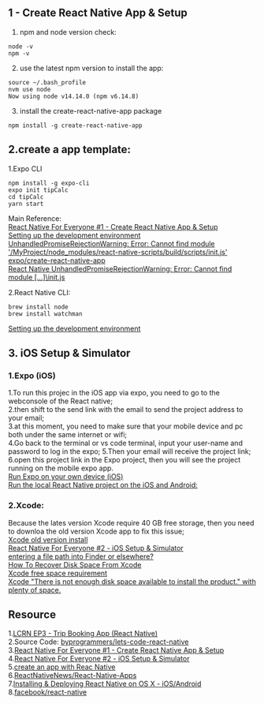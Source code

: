 ## 1 - Create React Native App & Setup  
1. npm and node version check:  
```
node -v
npm -v
```
2. use the latest npm version to install the app:  
```
source ~/.bash_profile 
nvm use node
Now using node v14.14.0 (npm v6.14.8)
```
3. install the create-react-native-app package 
```
npm install -g create-react-native-app
```
##  2.create a app template:  
1.Expo CLI  
```
npm install -g expo-cli
expo init tipCalc 
cd tipCalc 
yarn start 
```

Main Reference:   
[React Native For Everyone #1 - Create React Native App & Setup](https://www.youtube.com/watch?v=3Pm5_Cf7pQI&ab_channel=LevelUpTuts)  
[Setting up the development environment](https://reactnative.dev/docs/environment-setup)   
[UnhandledPromiseRejectionWarning: Error: Cannot find module '/MyProject/node_modules/react-native-scripts/build/scripts/init.js'](https://stackoverflow.com/questions/52472876/unhandledpromiserejectionwarning-error-cannot-find-module-myproject-node-mod)  
[expo/create-react-native-app](https://github.com/expo/create-react-native-app)   
[React Native UnhandledPromiseRejectionWarning: Error: Cannot find module […]\init.js](https://www.superglobals.net/react-native-unhandledpromiserejectionwarning-error-cannot-find-module-init-js/)   

2.React Native CLI:  
```
brew install node
brew install watchman
```
[Setting up the development environment](https://reactnative.dev/docs/environment-setup)   

## 3. iOS Setup & Simulator  

### 1.Expo (iOS)
1.To run this projec  in the iOS app via expo, you need to go to the webconsole of the React native;  
2.then shift to the send link with the email to send the project address to your email;  
3.at this moment, you need to make sure that your mobile device and pc both under the same internet or wifi;   
4.Go back to the terminal or vs code terminal, input your user-name and password to log in the expo;
5.Then your email will receive the project link;  
6.open this project link in the Expo project, then you will see the project running on the mobile expo app.  
[Run Expo on your own device (iOS)](https://medium.com/@webcore1/how-run-expo-for-react-native-on-your-ios-device-and-first-impressions-49882c38763d)  
[Run the local React Native project on the iOS and Android:](http://glennou.cn/2020/08/22/create-an-app-with-Reac-Native/)  

### 2.Xcode:  
Because the lates version Xcode require 40 GB free storage, then you need to downloa the old version Xcode app to fix this issue;  
[Xcode old version install](https://developer.apple.com/download/more/)  
[React Native For Everyone #2 - iOS Setup & Simulator](https://www.youtube.com/watch?v=K0y2tc38l2s&ab_channel=LevelUpTuts)  
[entering a file path into Finder or elsewhere?](https://discussions.apple.com/thread/3911493#:~:text=Answer%3A%20A%3A-,Answer%3A%20A%3A,%22%20button%20%26%20you%20are%20there.)  
[How To Recover Disk Space From Xcode](http://blog.neverthesamecolor.net/how-to-recover-disk-space-from-xcode/)   
[Xcode free space requirement](https://apple.stackexchange.com/questions/252753/xcode-free-space-requirement)  
[Xcode "There is not enough disk space available to install the product." with plenty of space.](https://developer.apple.com/forums/thread/27992)   
## Resource
1.[LCRN EP3 - Trip Booking App (React Native)](https://www.youtube.com/watch?v=iVT7DRw2e7g&list=LL&index=2&t=101s&ab_channel=ByProgrammers)   
2.Source Code:  [byprogrammers/lets-code-react-native](https://github.com/byprogrammers/lets-code-react-native)   
3.[React Native For Everyone #1 - Create React Native App & Setup](https://www.youtube.com/watch?v=3Pm5_Cf7pQI&ab_channel=LevelUpTuts)  
4.[React Native For Everyone #2 - iOS Setup & Simulator](https://www.youtube.com/watch?v=K0y2tc38l2s&ab_channel=LevelUpTuts)   
5.[create an app with Reac Native](http://glennou.cn/2020/08/22/create-an-app-with-Reac-Native/)  
6.[ReactNativeNews/React-Native-Apps](https://github.com/ReactNativeNews/React-Native-Apps)   
7.[Installing & Deploying React Native on OS X - iOS/Android](https://www.youtube.com/watch?v=RBZL6PO2ytc&ab_channel=ReactNativeTutorial)   
8.[facebook/react-native](https://github.com/facebook/react-native#-building-your-first-react-native-app)   
